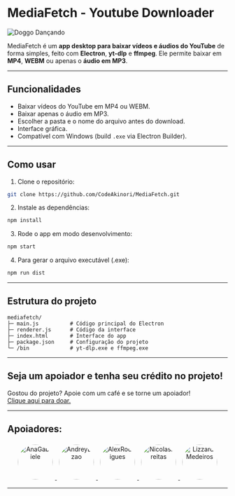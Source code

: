 # MediaFetch - Youtube Downloader

![Doggo Dançando](https://media1.giphy.com/media/v1.Y2lkPTc5MGI3NjExcGhnZG0xeDZkbXliNTRpZHRldTJod3VnemcxOTdidHB0dWZzOWw3MSZlcD12MV9pbnRlcm5hbF9naWZfYnlfaWQmY3Q9Zw/m0MfjLtKOgTPG/giphy.gif)

MediaFetch é um **app desktop para baixar vídeos e áudios do YouTube** de forma simples, feito com **Electron**, **yt-dlp** e **ffmpeg**.
Ele permite baixar em **MP4**, **WEBM** ou apenas o **áudio em MP3**.

---

## Funcionalidades

* Baixar vídeos do YouTube em MP4 ou WEBM.
* Baixar apenas o áudio em MP3.
* Escolher a pasta e o nome do arquivo antes do download.
* Interface gráfica.
* Compatível com Windows (build `.exe` via Electron Builder).

---

## Como usar

1. Clone o repositório:

```bash
git clone https://github.com/CodeAkinori/MediaFetch.git
```

2. Instale as dependências:

```bash
npm install
```

3. Rode o app em modo desenvolvimento:

```bash
npm start
```

4. Para gerar o arquivo executável (.exe):

```bash
npm run dist
```

---

## Estrutura do projeto

```
mediafetch/
├─ main.js          # Código principal do Electron
├─ renderer.js      # Código da interface
├─ index.html       # Interface do app
├─ package.json     # Configuração do projeto
└─ /bin             # yt-dlp.exe e ffmpeg.exe
```

---

## Seja um apoiador e tenha seu crédito no projeto! 

<footer>
  <div>Gostou do projeto? Apoie com um café e se torne um apoiador!</div>
  <a href="https://nubank.com.br/cobrar/8xojet/68aba781-6241-41a4-ab54-ff7d9a3f98f0" target="_blank">Clique aqui para doar.</a>
</footer>

---

## Apoiadores:

<div align="center">
  <a href="https://github.com/AnaGabrieleVerde" target="_blank">
    <img src="https://github.com/AnaGabrieleVerde.png" width="80" height="80" alt="AnaGabriele" style="border-radius:50%; margin:5px;" />
  </a>
  <a href="https://github.com/CodeBizao" target="_blank">
    <img src="https://github.com/CodeBizao.png" width="80" height="80" alt="AndreyBizao" style="border-radius:50%; margin:5px;" />
  </a>
  <a href="https://github.com/AlexRodrigues2004" target="_blank">
    <img src="https://github.com/AlexRodrigues2004.png" width="80" height="80" alt="AlexRodrigues" style="border-radius:50%; margin:5px;" />
  </a>
  <a href="https://github.com/Nicolas3077" target="_blank">
    <img src="https://github.com/Nicolas3077.png" width="80" height="80" alt="NicolasFreitas" style="border-radius:50%; margin:5px;" />
  </a>
  <a href="https://github.com/LizzardMedeiros" target="_blank">
    <img src="https://github.com/LizzardMedeiros.png" width="80" height="80" alt="LizzardMedeiros" style="border-radius:50%; margin:5px;" />
  </a>
</div>



---

